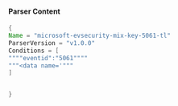 #### Parser Content
```Java
{
Name = "microsoft-evsecurity-mix-key-5061-tl"
ParserVersion = "v1.0.0"
Conditions = [
""""eventid":"5061""""
"""<data name='"""
]


}
```